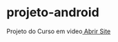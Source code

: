 # projeto-android
Projeto do Curso em video<a href="https://tiagohbs.github.io/projeto-android/"> Abrir Site </a>
